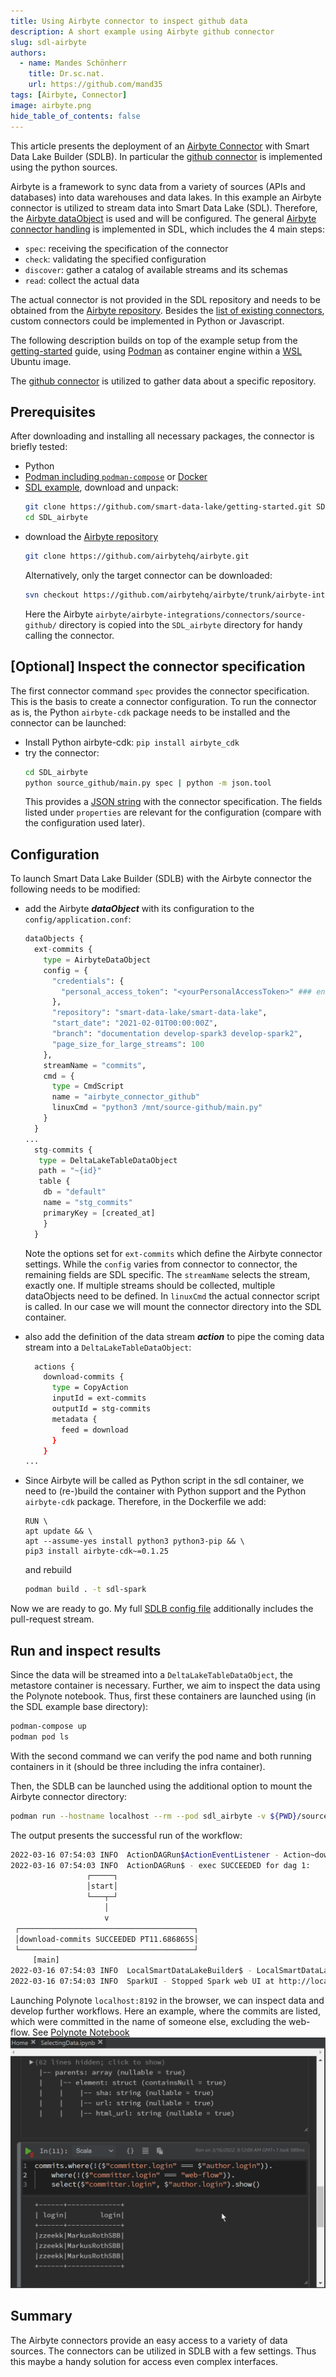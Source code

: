 ```yaml
---
title: Using Airbyte connector to inspect github data
description: A short example using Airbyte github connector
slug: sdl-airbyte
authors:
  - name: Mandes Schönherr
    title: Dr.sc.nat.
    url: https://github.com/mand35
tags: [Airbyte, Connector]
image: airbyte.png
hide_table_of_contents: false
---
```


This article presents the deployment of an [Airbyte Connector](https://airbyte.com) with Smart Data Lake Builder (SDLB). 
In particular the [github connector](https://docs.airbyte.com/integrations/sources/github) is implemented using the python sources.

<!--truncate-->

Airbyte is a framework to sync data from a variety of sources (APIs and databases) into data warehouses and data lakes. 
In this example an Airbyte connector is utilized to stream data into Smart Data Lake (SDL). 
Therefore, the [Airbyte dataObject](http://smartdatalake.ch/json-schema-viewer/index.html#viewer-page?v=2-2) is used and will be configured. 
The general [Airbyte connector handling](https://docs.airbyte.com/understanding-airbyte/airbyte-specification#source) is implemented in SDL, which includes the 4 main steps:
* `spec`: receiving the specification of the connector
* `check`: validating the specified configuration
* `discover`: gather a catalog of available streams and its schemas
* `read`: collect the actual data

The actual connector is not provided in the SDL repository and needs to be obtained from the [Airbyte repository](https://github.com/airbytehq/airbyte). Besides the [list of existing connectors](https://docs.airbyte.com/integrations), custom connectors could be implemented in Python or Javascript. 

The following description builds on top of the example setup from the [getting-started](../../docs/getting-started/setup) guide, using [Podman](https://docs.podman.io) as container engine within a [WSL](https://docs.microsoft.com/en-us/windows/wsl/install) Ubuntu image. 

The [github connector](https://docs.airbyte.com/integrations/sources/github) is utilized to gather data about a specific repository.

## Prerequisites
After downloading and installing all necessary packages, the connector is briefly tested:
* Python
* [Podman including `podman-compose`](../../docs/getting-started/troubleshooting/docker-on-windows) or [Docker](https://www.docker.com/get-started)
* [SDL example](https://github.com/smart-data-lake/getting-started/archive/refs/heads/master.zip), download and unpack: 
  ```Bash
  git clone https://github.com/smart-data-lake/getting-started.git SDL_airbyte
  cd SDL_airbyte
  ```
* download the [Airbyte repository](https://github.com/airbytehq/airbyte) 
  ```Bash
  git clone https://github.com/airbytehq/airbyte.git
  ```
  Alternatively, only the target connector can be downloaded:
  ```Bash
  svn checkout https://github.com/airbytehq/airbyte/trunk/airbyte-integrations/connectors/source-github
  ```
  Here the Airbyte `airbyte/airbyte-integrations/connectors/source-github/` directory is copied into the `SDL_airbyte` directory for handy calling the connector.

## [Optional] Inspect the connector specification
The first connector command `spec` provides the connector specification. This is the basis to create a connector configuration. To run the connector as is, the Python `airbyte-cdk` package needs to be installed and the connector can be launched:

* Install Python airbyte-cdk: `pip install airbyte_cdk`
* try the connector: 
  ```Bash
  cd SDL_airbyte
  python source_github/main.py spec | python -m json.tool
  ```
  This provides a [JSON string](github_spec_out.json) with the connector specification. The fields listed under `properties` are relevant for the configuration (compare with the configuration  used later). 

## Configuration
To launch Smart Data Lake Builder (SDLB) with the Airbyte connector the following needs to be modified:

* add the Airbyte ***dataObject*** with its configuration to the `config/application.conf`:
  ```Python
  dataObjects {
    ext-commits {
      type = AirbyteDataObject
      config = {
        "credentials": {
          "personal_access_token": "<yourPersonalAccessToken>" ### enter your personal access token here
        },
        "repository": "smart-data-lake/smart-data-lake",
        "start_date": "2021-02-01T00:00:00Z",
        "branch": "documentation develop-spark3 develop-spark2",
        "page_size_for_large_streams": 100
      },
      streamName = "commits",
      cmd = {
        type = CmdScript
        name = "airbyte_connector_github"
        linuxCmd = "python3 /mnt/source-github/main.py"
      }
    }
  ...
    stg-commits {
     type = DeltaLakeTableDataObject
     path = "~{id}"
     table {
      db = "default"
      name = "stg_commits"
      primaryKey = [created_at]
      }
    }
  ```
  Note the options set for `ext-commits` which define the Airbyte connector settings. 
  While the `config` varies from connector to connector, the remaining fields are SDL specific. 
  The `streamName` selects the stream, exactly one. 
  If multiple streams should be collected, multiple dataObjects need to be defined. 
  In `linuxCmd` the actual connector script is called. 
  In our case we will mount the connector directory into the SDL container. 

* also add the definition of the data stream ***action*** to pipe the coming data stream into a `DeltaLakeTableDataObject`:
  ```Bash
    actions {
      download-commits {
        type = CopyAction
        inputId = ext-commits
        outputId = stg-commits
        metadata {
          feed = download
        }
      }
  ...
  ```
* Since Airbyte will be called as Python script in the sdl container, we need to (re-)build the container with Python support and the Python `airbyte-cdk` package. 
  Therefore, in the Dockerfile we add:
	```
	RUN \
  apt update && \
  apt --assume-yes install python3 python3-pip && \
  pip3 install airbyte-cdk~=0.1.25
  ```
  and rebuild 
  ```Bash
  podman build . -t sdl-spark
  ```

Now we are ready to go. My full [SDLB config file](application.conf) additionally includes the pull-request stream.

## Run and inspect results
Since the data will be streamed into a `DeltaLakeTableDataObject`, the metastore container is necessary. Further, we aim to inspect the data using the Polynote notebook. Thus, first these containers are launched using (in the SDL example base directory):
```Bash
podman-compose up
podman pod ls
```
With the second command we can verify the pod name and both running containers in it (should be three including the infra container).

Then, the SDLB can be launched using the additional option to mount the Airbyte connector directory:
```Bash
podman run --hostname localhost --rm --pod sdl_airbyte -v ${PWD}/source-github/:/mnt/source-github -v ${PWD}/data:/mnt/data -v ${PWD}/target:/mnt/lib -v ${PWD}/config:/mnt/config sdl-spark:latest --config /mnt/config --feed-sel download
```

The output presents the successful run of the workflow:
```Bash
2022-03-16 07:54:03 INFO  ActionDAGRun$ActionEventListener - Action~download-commits[CopyAction]: Exec succeeded [dag-1-80]
2022-03-16 07:54:03 INFO  ActionDAGRun$ - exec SUCCEEDED for dag 1:
                 ┌─────┐
                 │start│
                 └───┬─┘
                     │
                     v
 ┌───────────────────────────────────────┐
 │download-commits SUCCEEDED PT11.686865S│
 └───────────────────────────────────────┘
     [main]
2022-03-16 07:54:03 INFO  LocalSmartDataLakeBuilder$ - LocalSmartDataLakeBuilder finished successfully: SUCCEEDED=1 [main]
2022-03-16 07:54:03 INFO  SparkUI - Stopped Spark web UI at http://localhost:4040 [shutdown-hook-0]
```

Launching Polynote `localhost:8192` in the browser, we can inspect data and develop further workflows. Here an example, where the commits are listed, which were committed in the name of someone else, excluding the web-flow. See [Polynote Notebook](SelectingData.ipynb)
![polynote example](polynote_commits.png)

## Summary

The Airbyte connectors provide an easy access to a variety of data sources. The connectors can be utilized in SDLB with a few settings. Thus this maybe a handy solution for access even complex interfaces.  
